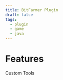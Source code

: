 ```yaml
---
title: BitFarmer Plugin
draft: false
tags:
  - plugin
  - game
  - java
---
```

# Features
Custom Tools
